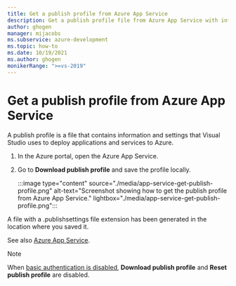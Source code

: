 ```yaml
---
title: Get a publish profile from Azure App Service
description: Get a publish profile file from Azure App Service with information and settings for Visual Studio to deploy applications and services to Azure.
author: ghogen
manager: mijacobs
ms.subservice: azure-development
ms.topic: how-to
ms.date: 10/19/2021
ms.author: ghogen
monikerRange: ">=vs-2019"
---
```


# Get a publish profile from Azure App Service

A publish profile is a file that contains information and settings that Visual Studio uses to deploy applications and services to Azure.

1. In the Azure portal, open the Azure App Service.
2. Go to **Download publish profile** and save the profile locally.

   :::image type="content" source="./media/app-service-get-publish-profile.png" alt-text="Screenshot showing how to get the publish profile from Azure App Service." lightbox="./media/app-service-get-publish-profile.png":::

A file with a .publishsettings file extension has been generated in the location where you saved it.

See also [Azure App Service](/azure/app-service).

> [!NOTE]
> When [basic authentication is disabled](/azure/app-service/configure-basic-auth-disable), **Download publish profile** and **Reset publish profile** are disabled.
